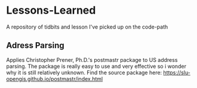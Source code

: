 # Lessons-Learned
A repository of tidbits and lesson I've picked up on the code-path

## Adress Parsing
Applies Christopher Prener, Ph.D.'s postmastr package to US address parsing. The package is really easy to use and very effective so i wonder why it is still relatively unknown. Find the source package here: https://slu-opengis.github.io/postmastr/index.html


